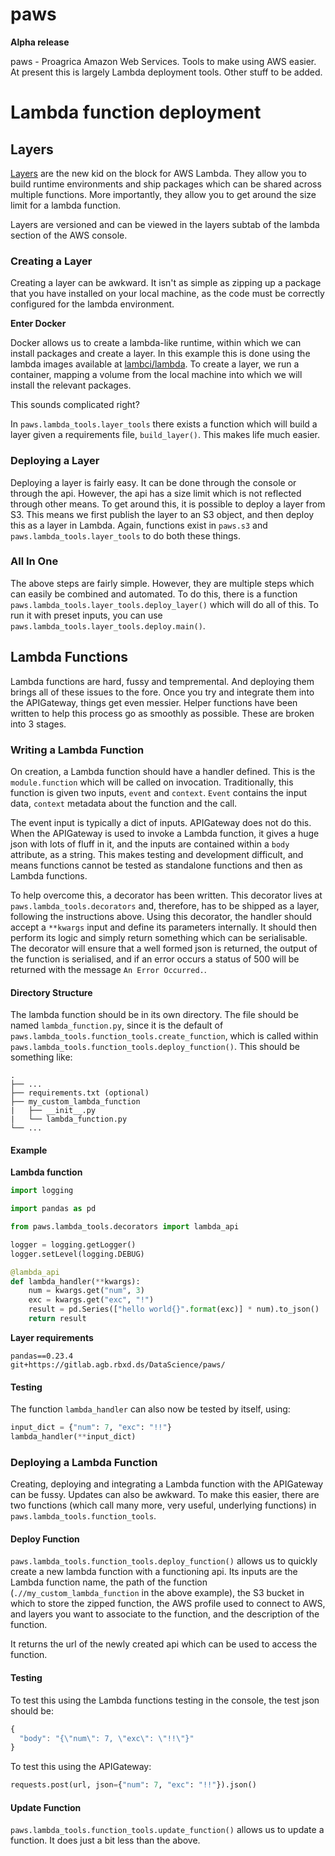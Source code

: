 # paws
**Alpha release**

paws - Proagrica Amazon Web Services. Tools to make using AWS easier. At 
present this is largely Lambda deployment tools. Other stuff to be added. 

# Lambda function deployment

## Layers

[Layers](https://docs.aws.amazon.com/lambda/latest/dg/configuration-layers.html)
are the new kid on the block for AWS Lambda. They allow you to build runtime 
environments and ship packages which can be shared across multiple functions. 
More importantly, they allow you to get around the size limit for a lambda 
function. 

Layers are versioned and can be viewed in the layers subtab of the lambda 
section of the AWS console.

### Creating a Layer

Creating a layer can be awkward. It isn't as simple as zipping up a package 
that you have installed on your local machine, as the code must be correctly 
configured for the lambda environment.

**Enter Docker**

Docker allows us to create a lambda-like runtime, within which we can install 
packages and create a layer. In this example this is done using the lambda 
images available at [lambci/lambda](https://hub.docker.com/r/lambci/lambda/). 
To create a layer, we run a container, mapping a volume from the local machine 
into which we will install the relevant packages.

This sounds complicated right?

In `paws.lambda_tools.layer_tools` there exists a function which will 
build a layer given a requirements file, `build_layer()`. This makes life much 
easier. 

### Deploying a Layer

Deploying a layer is fairly easy. It can be done through the console or 
through the api. However, the api has a size limit which is not reflected 
through other means. To get around this, it is possible to deploy a layer 
from S3. This means we first publish the layer to an S3 object, and then 
deploy this as a layer in Lambda. Again, functions exist in `paws.s3` 
and `paws.lambda_tools.layer_tools` to do both these things.

### All In One

The above steps are fairly simple. However, they are multiple steps which can 
easily be combined and automated. To do this, there is a function 
`paws.lambda_tools.layer_tools.deploy_layer()` which will do all of 
this. To run it with preset inputs, you can use 
`paws.lambda_tools.layer_tools.deploy.main()`.

## Lambda Functions

Lambda functions are hard, fussy and tempremental. And deploying them brings 
all of these issues to the fore. Once you try and integrate them into the 
APIGateway, things get even messier. Helper functions have been written to 
help this process go as smoothly as possible. These are broken into 3 stages.

### Writing a Lambda Function

On creation, a Lambda function should have a handler defined. This is the 
`module.function` which will be called on invocation. Traditionally, this 
function is given two inputs, `event` and `context`. `Event` contains the 
input data, `context` metadata about the function and the call. 

The event input is typically a dict of inputs. APIGateway does not do this. 
When the APIGateway is used to invoke a Lambda function, it gives a huge json 
with lots of fluff in it, and the inputs are contained within a `body` 
attribute, as a string. This makes testing and development difficult, and 
means functions cannot be tested as standalone functions and then as Lambda 
functions.

To help overcome this, a decorator has been written. This decorator lives at
`paws.lambda_tools.decorators` and, therefore, has to be shipped as
a layer, following the instructions above. Using this decorator, the handler 
should accept a `**kwargs` input and define its parameters internally. It 
should then perform its logic and simply return something which can be 
serialisable. The decorator will ensure that a well formed json is returned, 
the output of the function is serialised, and if an error occurs a status of 
500 will be returned with the message `An Error Occurred.`.

#### Directory Structure

The lambda function should be in its own directory. The file should be named 
`lambda_function.py`, since it is the default of 
`paws.lambda_tools.function_tools.create_function`, which is called
within `paws.lambda_tools.function_tools.deploy_function()`.
This should be something like:

```
.
├── ...
├── requirements.txt (optional)
├── my_custom_lambda_function
|   ├── __init__.py
|   └── lambda_function.py
└── ...
```

#### Example

**Lambda function**

```python
import logging

import pandas as pd

from paws.lambda_tools.decorators import lambda_api

logger = logging.getLogger()
logger.setLevel(logging.DEBUG)

@lambda_api
def lambda_handler(**kwargs):
    num = kwargs.get("num", 3)
    exc = kwargs.get("exc", "!")
    result = pd.Series(["hello world{}".format(exc)] * num).to_json()
    return result
```

**Layer requirements**

```
pandas==0.23.4
git+https://gitlab.agb.rbxd.ds/DataScience/paws/
```

#### Testing

The function `lambda_handler` can also now be tested by itself, using:
```python
input_dict = {"num": 7, "exc": "!!"}
lambda_handler(**input_dict)
```

### Deploying a Lambda Function

Creating, deploying and integrating a Lambda function with the APIGateway can 
be fussy. Updates can also be awkward. To make this easier, there are two 
functions (which call many more, very useful, underlying functions) in 
`paws.lambda_tools.function_tools`. 

#### Deploy Function

`paws.lambda_tools.function_tools.deploy_function()` allows us to 
quickly create a new lambda function with a functioning api. Its inputs are 
the Lambda function name, the path of the function 
(`.//my_custom_lambda_function` in the above example), the S3 bucket in which 
to store the zipped function, the AWS profile used to connect to AWS, and 
layers you want to associate to the function, and the description of the 
function.

It returns the url of the newly created api which can be used to access the 
function.

#### Testing

To test this using the Lambda functions testing in the console, the test json 
should be:

```javascript
{
  "body": "{\"num\": 7, \"exc\": \"!!\"}"
}
```

To test this using the APIGateway:
```python
requests.post(url, json={"num": 7, "exc": "!!"}).json()
```

#### Update Function

`paws.lambda_tools.function_tools.update_function()` allows us to 
update a function. It does just a bit less than the above.